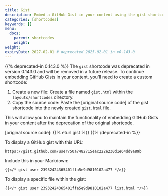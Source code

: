```yaml
---
title: Gist
description: Embed a GitHub Gist in your content using the gist shortcode.
categories: [shortcodes]
keywords: []
menu:
  docs:
    parent: shortcodes
    weight:
weight:
expiryDate: 2027-02-01 # deprecated 2025-02-01 in v0.143.0
---
```


{{% deprecated-in 0.143.0 %}}
The `gist` shortcode was deprecated in version 0.143.0 and will be removed in a future release. To continue embedding GitHub Gists in your content, you'll need to create a custom shortcode:

1. Create a new file: Create a file named `gist.html` within the `layouts/shortcodes` directory.
2. Copy the source code: Paste the [original source code] of the gist shortcode into the newly created `gist.html` file.

This will allow you to maintain the functionality of embedding GitHub Gists in your content after the deprecation of the original shortcode.

[original source code]: {{% eturl gist %}}
{{% /deprecated-in %}}

To display a GitHub gist with this URL:

```text
https://gist.github.com/user/50a7482715eac222e230d1e64dd9a89b
```

Include this in your Markdown:

```text
{{</* gist user 23932424365401ffa5e9d9810102a477 */>}}
```

To display a specific file within the gist:

```text
{{</* gist user 23932424365401ffa5e9d9810102a477 list.html */>}}
```
